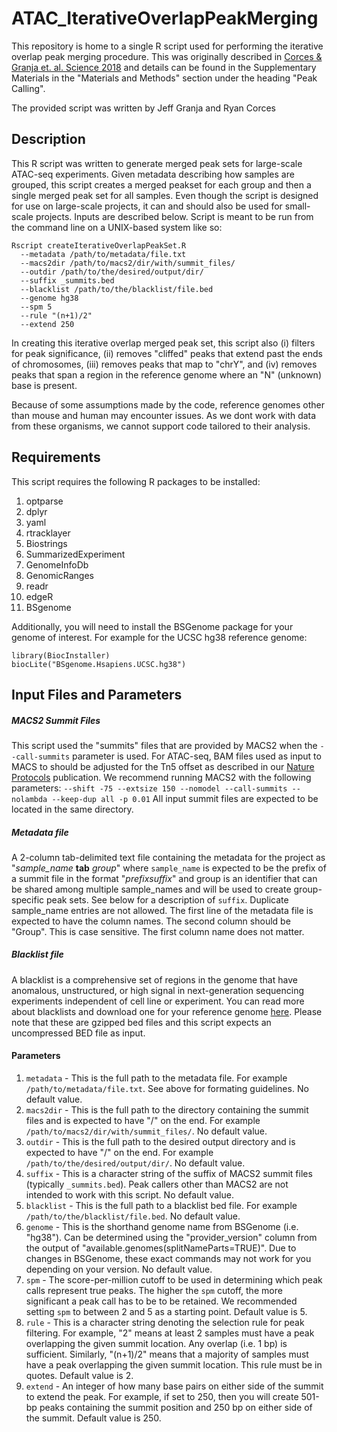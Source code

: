 # ATAC_IterativeOverlapPeakMerging

This repository is home to a single R script used for performing the iterative overlap peak merging procedure. This was originally described in [Corces & Granja et. al. Science 2018](https://pubmed.ncbi.nlm.nih.gov/30361341/) and details can be found in the Supplementary Materials in the "Materials and Methods" section under the heading "Peak Calling".

The provided script was written by Jeff Granja and Ryan Corces

## Description
This R script was written to generate merged peak sets for large-scale ATAC-seq experiments. Given metadata
describing how samples are grouped, this script creates a merged peakset for each group and then a single
merged peak set for all samples. Even though the script is designed for use on large-scale projects, it can and should
also be used for small-scale projects. Inputs are described below. Script is meant to be run from the
command line on a UNIX-based system like so:

```
Rscript createIterativeOverlapPeakSet.R
  --metadata /path/to/metadata/file.txt
  --macs2dir /path/to/macs2/dir/with/summit_files/
  --outdir /path/to/the/desired/output/dir/
  --suffix _summits.bed
  --blacklist /path/to/the/blacklist/file.bed
  --genome hg38
  --spm 5
  --rule "(n+1)/2"
  --extend 250
```

In creating this iterative overlap merged peak set, this script also (i) filters for peak significance, (ii) removes "cliffed" peaks that extend past the ends of chromosomes, (iii) removes peaks that map to "chrY", and (iv) removes peaks that span a region in the reference genome where an "N" (unknown) base is present.

Because of some assumptions made by the code, reference genomes other than mouse and human may encounter issues. As we dont work with data from these organisms, we cannot support code tailored to their analysis.

## Requirements
This script requires the following R packages to be installed:
1. optparse
2. dplyr
3. yaml
4. rtracklayer
5. Biostrings
6. SummarizedExperiment
7. GenomeInfoDb
8. GenomicRanges
9. readr
10. edgeR
11. BSgenome

Additionally, you will need to install the BSGenome package for your genome of interest. For example for the UCSC hg38 reference genome:
```
library(BiocInstaller)
biocLite("BSgenome.Hsapiens.UCSC.hg38")
```

## Input Files and Parameters
##### MACS2 Summit Files
This script used the "summits" files that are provided by MACS2 when the `--call-summits` parameter is used. For ATAC-seq, BAM files used as input to MACS to should be adjusted for the Tn5 offset as described in our [Nature Protocols]() publication. We recommend running MACS2 with the following parameters:
`--shift -75 --extsize 150 --nomodel --call-summits --nolambda --keep-dup all -p 0.01`
All input summit files are expected to be located in the same directory.

##### Metadata file
A 2-column tab-delimited text file containing the metadata for the project as "_sample_name_ __tab__ _group_" 
where `sample_name` is expected to be the prefix of a summit file in the format "_prefixsuffix_" and
group is an identifier that can be shared among multiple sample_names and will be used to create group-specific peak sets. See below for a description of `suffix`.
Duplicate sample_name entries are not allowed.
The first line of the metadata file is expected to have the column names. The second column should be "Group". This is case sensitive. The first column name does not matter.

##### Blacklist file
A blacklist is a comprehensive set of regions in the genome that have anomalous, unstructured, or high signal in next-generation sequencing experiments independent of cell line or experiment. You can read more about blacklists and download one for your reference genome [here](https://github.com/Boyle-Lab/Blacklist). Please note that these are gzipped bed files and this script expects an uncompressed BED file as input.

#### Parameters
1. `metadata` - This is the full path to the metadata file. For example `/path/to/metadata/file.txt`. See above for formating guidelines. No default value.
2. `macs2dir` - This is the full path to the directory containing the summit files and is expected to have "/" on the end. For example `/path/to/macs2/dir/with/summit_files/`. No default value.
3. `outdir` - This is the full path to the desired output directory and is expected to have "/" on the end. For example `/path/to/the/desired/output/dir/`. No default value.
4. `suffix` - This is a character string of the suffix of MACS2 summit files (typically `_summits.bed`). Peak
     callers other than MACS2 are not intended to work with this script. No default value.
5. `blacklist` - This is the full path to a blacklist bed file. For example `/path/to/the/blacklist/file.bed`. No default value.
6. `genome` - This is the shorthand genome name from BSGenome (i.e. "hg38"). Can be determined using the "provider_version"
    column from the output of "available.genomes(splitNameParts=TRUE)". Due to changes in BSGenome, these exact commands may not work for you depending on your version. No default value.
7. `spm` - The score-per-million cutoff to be used in determining which peak calls represent true peaks. The higher the `spm` cutoff, the more significant a peak call has to be to be retained. We recommended setting `spm` to between 2 and 5 as a starting point. Default value is 5.
8. `rule` - This is a character string denoting the selection rule for peak filtering. For example, "2" means at least 2 samples
    must have a peak overlapping the given summit location. Any overlap (i.e. 1 bp) is sufficient. Similarly, "(n+1)/2" means that a majority of samples must have a peak overlapping the given summit location. This rule must be in quotes. Default value is 2. 
9. `extend` - An integer of how many base pairs on either side of the summit to extend the peak. For example, if set to 250, then you will create 501-bp peaks containing the summit position and 250 bp on either side of the summit. Default value is 250.
